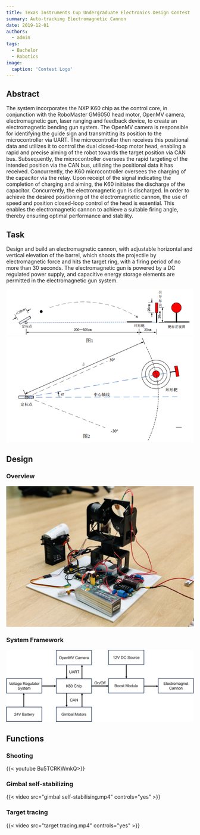 ```yaml
---
title: Texas Instruments Cup Undergraduate Electronics Design Contest
summary: Auto-tracking Electromagnetic Cannon
date: 2019-12-01
authors:
  - admin
tags:
  - Bachelor
  - Robotics
image:
  caption: 'Contest Logo'
---
```


## Abstract

The system incorporates the NXP K60 chip as the control core, in conjunction with the RoboMaster GM6050 head motor, OpenMV camera, electromagnetic gun, laser ranging and feedback device, to create an electromagnetic bending gun system. The OpenMV camera is responsible for identifying the guide sign and transmitting its position to the microcontroller via UART. The microcontroller then receives this positional data and utilizes it to control the dual closed-loop motor head, enabling a rapid and precise aiming of the robot towards the target position via CAN bus. Subsequently, the microcontroller oversees the rapid targeting of the intended position via the CAN bus, utilizing the positional data it has received. Concurrently, the K60 microcontroller oversees the charging of the capacitor via the relay. Upon receipt of the signal indicating the completion of charging and aiming, the K60 initiates the discharge of the capacitor. Concurrently, the electromagnetic gun is discharged. In order to achieve the desired positioning of the electromagnetic cannon, the use of speed and position closed-loop control of the head is essential. This enables the electromagnetic cannon to achieve a suitable firing angle, thereby ensuring optimal performance and stability.

## Task

Design and build an electromagnetic cannon, with adjustable horizontal and vertical elevation of the barrel, which shoots the projectile by electromagnetic force and hits the target ring, with a firing period of no more than 30 seconds. The electromagnetic gun is powered by a DC regulated power supply, and capacitive energy storage elements are permitted in the electromagnetic gun system.

<img src=".\fig1.png" style="zoom:80%;" />

<img src=".\fig2.png" style="zoom:90%;" />

## Design

### Overview

<img src=".\Electromagnetic Cannon2.jpg" style="zoom:90%;" />

### System Framework

<img src=".\framework.jpg" style="zoom:90%;" />

## Functions

### Shooting

{{< youtube Bu5TCRKWmkQ>}}

### Gimbal self-stabilizing

{{< video src="gimbal self-stabilising.mp4" controls="yes" >}}

### Target tracing

{{< video src="target tracing.mp4" controls="yes" >}}

